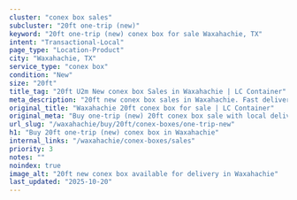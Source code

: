 ```yaml
---
cluster: "conex box sales"
subcluster: "20ft one-trip (new)"
keyword: "20ft one-trip (new) conex box for sale Waxahachie, TX"
intent: "Transactional-Local"
page_type: "Location-Product"
city: "Waxahachie, TX"
service_type: "conex box"
condition: "New"
size: "20ft"
title_tag: "20ft U2m New conex box Sales in Waxahachie | LC Container"
meta_description: "20ft new conex box sales in Waxahachie. Fast delivery, competitive pricing. Serving conex boxes area. Quote ID: FK9. Call (214) 524-4168 for your free quote today."
original_title: "Waxahachie 20ft conex box for sale | LC Container"
original_meta: "Buy one-trip (new) 20ft conex box sale with local delivery in Waxahachie, TX. LC Container — local Since 2003. Request a fast quote today."
url_slug: "/waxahachie/buy/20ft/conex-boxes/one-trip-new"
h1: "Buy 20ft one-trip (new) conex box in Waxahachie"
internal_links: "/waxahachie/conex-boxes/sales"
priority: 3
notes: ""
noindex: true
image_alt: "20ft new conex box available for delivery in Waxahachie"
last_updated: "2025-10-20"
---
```


<!-- TODO: Add unique city/inventory copy, images, and internal links here. -->
